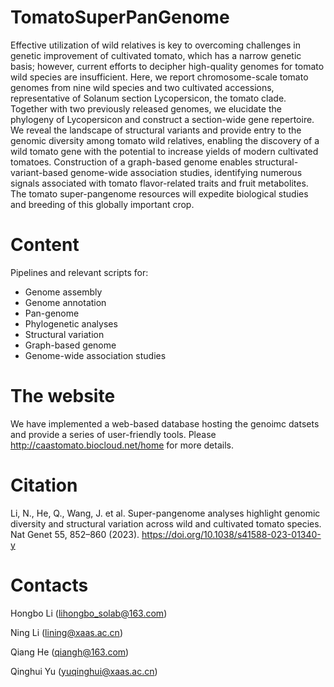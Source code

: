 # TomatoSuperPanGenome

Effective utilization of wild relatives is key to overcoming challenges in genetic improvement of cultivated tomato, which has a narrow genetic basis; however, current efforts to decipher high-quality genomes for tomato wild species are insufficient. Here, we report chromosome-scale tomato genomes from nine wild species and two cultivated accessions, representative of Solanum section Lycopersicon, the tomato clade. Together with two previously released genomes, we elucidate the phylogeny of Lycopersicon and construct a section-wide gene repertoire. We reveal the landscape of structural variants and provide entry to the genomic diversity among tomato wild relatives, enabling the discovery of a wild tomato gene with the potential to increase yields of modern cultivated tomatoes. Construction of a graph-based genome enables structural-variant-based genome-wide association studies, identifying numerous signals associated with tomato flavor-related traits and fruit metabolites. The tomato super-pangenome resources will expedite biological studies and breeding of this globally important crop.

# Content

Pipelines and relevant scripts for:

- Genome assembly 
- Genome annotation
- Pan-genome
- Phylogenetic analyses
- Structural variation
- Graph-based genome
- Genome-wide association studies

# The website

We have implemented a web-based database hosting the genoimc datsets and provide a series of user-friendly tools. Please  http://caastomato.biocloud.net/home for more details.

# Citation

Li, N., He, Q., Wang, J. et al. Super-pangenome analyses highlight genomic diversity and structural variation across wild and cultivated tomato species. Nat Genet 55, 852–860 (2023). https://doi.org/10.1038/s41588-023-01340-y



# Contacts

Hongbo Li (lihongbo_solab@163.com)

Ning Li (lining@xaas.ac.cn)

Qiang He (qiangh@163.com)

Qinghui Yu (yuqinghui@xaas.ac.cn)

